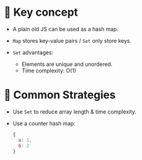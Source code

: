 # 🧩 Key concept

- A plain old JS can be used as a hash map.

- `Map` stores key-value pairs / `Set` only store keys.

- `Set` advantages:
  - Elements are unique and unordered.
  - Time complexity: O(1)

# 🎯 Common Strategies

- Use `Set` to reduce array length & time complexity.
- Use a counter hash map:

  ```javascript
  {
    a: 1,
    b: 2
  }
  ```
